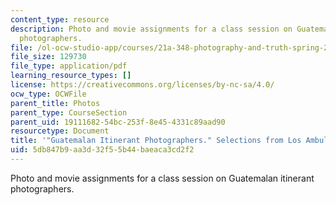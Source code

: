 ```yaml
---
content_type: resource
description: Photo and movie assignments for a class session on Guatemalan itinerant
  photographers.
file: /ol-ocw-studio-app/courses/21a-348-photography-and-truth-spring-2008/5db847b9aa3d32f55b44baeaca3cd2f2_MIT21A_348S08_ambulantes.pdf
file_size: 129730
file_type: application/pdf
learning_resource_types: []
license: https://creativecommons.org/licenses/by-nc-sa/4.0/
ocw_type: OCWFile
parent_title: Photos
parent_type: CourseSection
parent_uid: 19111682-54bc-253f-8e45-4331c89aad90
resourcetype: Document
title: '"Guatemalan Itinerant Photographers." Selections from Los Ambulantes.'
uid: 5db847b9-aa3d-32f5-5b44-baeaca3cd2f2
---
```

Photo and movie assignments for a class session on Guatemalan itinerant photographers.
